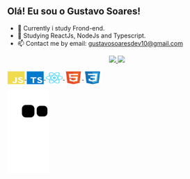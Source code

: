## Olá! Eu sou o Gustavo Soares!

- 🔭 Currently i study Frond-end.
- 🌱 Studying ReactJs, NodeJs and Typescript.
- 📫 Contact me by email: gustavosoaresdev10@gmail.com

<div align="center">
  <a href="https://github.com/GustavoSoaresSousa">
  <img height="180em" src="https://github-readme-stats.vercel.app/api?username=GustavoSoaresSousa&show_icons=true&theme=dracula&include_all_commits=true&count_private=true"/>
  <img height="180em" src="https://github-readme-stats.vercel.app/api/top-langs/?username=GustavoSoaresSousa&layout=compact&langs_count=7&theme=dracula"/>
</div>
<div style="display: inline_block"><br>
  <img align="center" alt="Rafa-Js" height="30" width="40" src="https://raw.githubusercontent.com/devicons/devicon/master/icons/javascript/javascript-plain.svg">
  <img align="center" alt="Rafa-Ts" height="30" width="40" src="https://raw.githubusercontent.com/devicons/devicon/master/icons/typescript/typescript-plain.svg">
  <img align="center" alt="Rafa-React" height="30" width="40" src="https://raw.githubusercontent.com/devicons/devicon/master/icons/react/react-original.svg">
  <img align="center" alt="Rafa-HTML" height="30" width="40" src="https://raw.githubusercontent.com/devicons/devicon/master/icons/html5/html5-original.svg">
  <img align="center" alt="Rafa-CSS" height="30" width="40" src="https://raw.githubusercontent.com/devicons/devicon/master/icons/css3/css3-original.svg">
</div>
  
![Snake animation](https://github.com/GustavoSoaresSousa/GustavoSoaresSousa/blob/output/github-contribution-grid-snake.svg)
